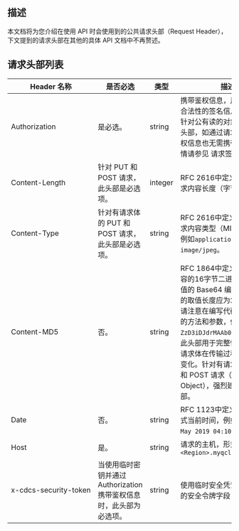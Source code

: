 ## 描述

本文档将为您介绍在使用 API 时会使用到的公共请求头部（Request Header），下文提到的请求头部在其他的具体 API 文档中不再赘述。

## 请求头部列表




<table>
<thead>
<tr>
<th>Header 名称</th>
<th>是否必选</th>
<th>类型</th>
<th>描述</th>
</tr>
</thead>
<tbody><tr>
<td>Authorization</td>
<td>是必选。</td>
<td>string</td>
<td>携带鉴权信息，用以验证请求合法性的签名信息。<br>针对公有读的对象可不携带此头部，如通过请求参数传递鉴权信息也无需携带此头部，详情请参见 请求签名 文档。</td>
</tr>
<tr>
<td nowrap="nowrap">Content-Length</td>
<td>针对 PUT 和 POST 请求，此头部是必选项。</td>
<td>integer</td>
<td>RFC 2616中定义的 HTTP 请求内容长度（字节）。</td>
</tr>
<tr>
<td>Content-Type</td>
<td>针对有请求体的 PUT 和 POST 请求，此头部是必选项。</td>
<td>string</td>
<td>RFC 2616中定义的 HTTP 请求内容类型（MIME）<br>例如<code>application/xml</code>或<code>image/jpeg</code>。</td>
</tr>
<tr>
<td>Content-MD5</td>
<td>否。</td>
<td>string</td>
<td>RFC 1864中定义的请求体内容的16字节二进制 MD5 哈希值的 Base64 编码形式，最终的取值长度应为24个字符，请注意在编写代码时使用正确的方法和参数，例如<code>ZzD3iDJdrMAAb00lgLLeig==</code>。<br>此头部用于完整性检查，验证请求体在传输过程中是否发生变化。针对有请求体的 PUT 和 POST 请求（除 POST Object），强烈建议携带此头部。</td>
</tr>
<tr>
<td>Date</td>
<td>否。</td>
<td>string</td>
<td>RFC 1123中定义的 GMT 格式当前时间，例如<code>Wed, 29 May 2019 04:10:12 GMT</code>。</td>
</tr>
<tr>
<td>Host</td>
<td>是。</td>
<td>string</td>
<td>请求的主机，形式为<code>cdcs.&lt;Region&gt;.myqcloud.com</code></td>
</tr>
<tr>
<td nowrap="nowrap">x-cdcs-security-token</td>
<td>当使用临时密钥并通过 Authorization 携带鉴权信息时，此头部为必选项。</td>
<td nowrap="nowrap">string</td>
<td>使用临时安全凭证时需要传入的安全令牌字段</td>
</tr>
</tbody></table>

